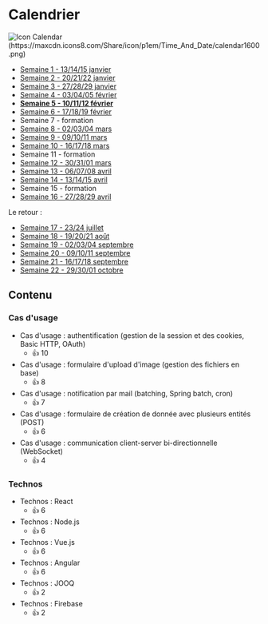 # Calendrier

![Icon Calendar (https://maxcdn.icons8.com/Share/icon/p1em/Time_And_Date/calendar1600.png)](../docs/img/icon-calendar.png)

- [Semaine 1 - 13/14/15 janvier](./semaine01)
- [Semaine 2 - 20/21/22 janvier](./semaine02)
- [Semaine 3 - 27/28/29 janvier](./semaine03)
- [Semaine 4 - 03/04/05 février](./semaine04)
- **[Semaine 5 - 10/11/12 février](./semaine05)**
- [Semaine 6 - 17/18/19 février](./semaine06)
- Semaine 7 - formation
- [Semaine 8 - 02/03/04 mars](./semaine08)
- [Semaine 9 - 09/10/11 mars](./semaine09)
- [Semaine 10 - 16/17/18 mars](./semaine10)
- Semaine 11 - formation
- [Semaine 12 - 30/31/01 mars](./semaine12)
- [Semaine 13 - 06/07/08 avril](./semaine13)
- [Semaine 14 - 13/14/15 avril](./semaine14)
- Semaine 15 - formation
- [Semaine 16 - 27/28/29 avril](./semaine16)

Le retour :

- [Semaine 17 - 23/24 juillet](./semaine17)
- [Semaine 18 - 19/20/21 août](./semaine18)
- [Semaine 19 - 02/03/04 septembre](./semaine19)
- [Semaine 20 - 09/10/11 septembre](./semaine20)
- [Semaine 21 - 16/17/18 septembre](./semaine21)
- [Semaine 22 - 29/30/01 octobre](./semaine22)

## Contenu

### Cas d'usage

- Cas d'usage : authentification (gestion de la session et des cookies, Basic HTTP, OAuth)
    - 👍 10
- Cas d'usage : formulaire d'upload d'image (gestion des fichiers en base)
    - 👍 8
- Cas d'usage : notification par mail (batching, Spring batch, cron)
    - 👍 7
- Cas d'usage : formulaire de création de donnée avec plusieurs entités (POST)
    - 👍 6
- Cas d'usage : communication client-server bi-directionnelle (WebSocket)
    - 👍 4

### Technos

- Technos : React
    - 👍 6
- Technos : Node.js
    - 👍 6
- Technos : Vue.js
    - 👍 6
- Technos : Angular
    - 👍 6
- Technos : JOOQ
    - 👍 2
- Technos : Firebase
    - 👍 2

<!--
- Groupe 1
    - anne : React
    - victoria : Angular, Auth
    - lucy : Auth (OAuth), RxJS, Cookie, Upload fichier
    - clement : Spring, React, Docker, JOOQ
- Groupe 2
    - benoit : Node.js, Vue
    - jessie : Auth, Node.js, Vue, double POST
    - azise : Java, Angular, Auth, Cookie
    - youssouf : Angular
-->
